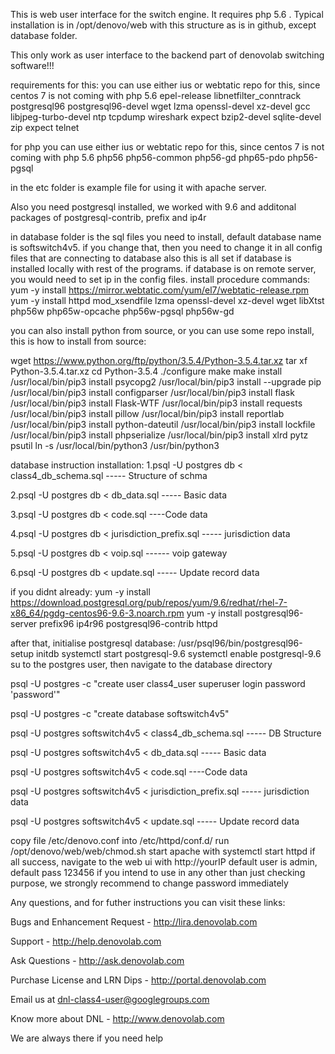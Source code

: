 This is web user interface for the switch engine. It requires php 5.6 .
Typical installation is in /opt/denovo/web with this structure as is in github, except database folder.

This only work as user interface to the backend part of denovolab switching software!!!

requirements for  this:
you can use either ius or webtatic repo for this, since centos 7 is not coming with php 5.6
epel-release
libnetfilter_conntrack 
postgresql96 postgresql96-devel 
wget lzma openssl-devel 
xz-devel gcc 
libjpeg-turbo-devel ntp 
tcpdump wireshark expect 
bzip2-devel sqlite-devel zip expect telnet

for php you can use either ius or webtatic repo for this, since centos 7 is not coming with php 5.6
php56 
php56-common
php56-gd
php65-pdo
php56-pgsql

in the  etc folder is example file for using it with apache server.

Also you need postgresql installed, we worked with 9.6  and additonal packages of postgresql-contrib, prefix and ip4r

in database folder is the sql files you need to install, default database name is softswitch4v5. if you change that, then you need to change it in all config files that are connecting to database
also this is all set if database is installed locally with rest of the programs. if database is on remote server, you would need to set ip in the config files.
install procedure commands:
yum -y install https://mirror.webtatic.com/yum/el7/webtatic-release.rpm
yum -y install httpd  mod_xsendfile lzma openssl-devel xz-devel wget libXtst php56w php65w-opcache php56w-pgsql php56w-gd


you can also install python from source, or you can use some repo install, this is how to install from source:

wget https://www.python.org/ftp/python/3.5.4/Python-3.5.4.tar.xz
tar xf Python-3.5.4.tar.xz
cd Python-3.5.4
./configure
make
make install
/usr/local/bin/pip3 install psycopg2
/usr/local/bin/pip3 install --upgrade pip
/usr/local/bin/pip3 install configparser
/usr/local/bin/pip3 install flask
/usr/local/bin/pip3 install Flask-WTF
/usr/local/bin/pip3 install requests
/usr/local/bin/pip3 install pillow
/usr/local/bin/pip3 install reportlab
/usr/local/bin/pip3 install python-dateutil
/usr/local/bin/pip3 install lockfile
/usr/local/bin/pip3 install phpserialize
/usr/local/bin/pip3 install xlrd pytz psutil
ln -s /usr/local/bin/python3 /usr/bin/python3




database instruction installation:
1.psql -U postgres db < class4_db_schema.sql -----  Structure of schma

2.psql -U postgres db < db_data.sql  -----  Basic data

3.psql -U postgres db < code.sql ----Code data

4.psql -U postgres db < jurisdiction_prefix.sql  ----- jurisdiction data

5.psql -U postgres db < voip.sql  ------ voip gateway

6.psql -U postgres db < update.sql  ----- Update record data


if you didnt already:
yum -y install https://download.postgresql.org/pub/repos/yum/9.6/redhat/rhel-7-x86_64/pgdg-centos96-9.6-3.noarch.rpm
yum -y install postgresql96-server prefix96 ip4r96 postgresql96-contrib httpd

after that, initialise postgresql database:
/usr/psql96/bin/postgresql96-setup initdb
systemctl start postgresql-9.6
systemctl enable postgresql-9.6
su to the postgres user, then  navigate to the database directory

psql -U postgres -c "create user class4_user superuser login password 'password'"

psql -U postgres -c "create database softswitch4v5"

psql -U postgres softswitch4v5 < class4_db_schema.sql ----- DB Structure

psql -U postgres softswitch4v5 < db_data.sql ----- Basic data

psql -U postgres softswitch4v5 < code.sql ----Code data

psql -U postgres softswitch4v5 <  jurisdiction_prefix.sql ----- jurisdiction data

psql -U postgres softswitch4v5 < update.sql ----- Update record data

copy file /etc/denovo.conf into /etc/httpd/conf.d/
run /opt/denovo/web/web/chmod.sh
start apache with systemctl start httpd
if all success, navigate to the web ui with http://yourIP
default user is admin, default pass 123456
if you intend to use in any other than just checking purpose, we strongly recommend to change password immediately

Any questions, and for futher instructions you can visit these links:

Bugs and Enhancement Request -  http://lira.denovolab.com 

Support  - http://help.denovolab.com 

Ask Questions - http://ask.denovolab.com 

Purchase License and LRN Dips - http://portal.denovolab.com

Email us at dnl-class4-user@googlegroups.com

Know more about DNL - http://www.denovolab.com 

We are always there if you need help

